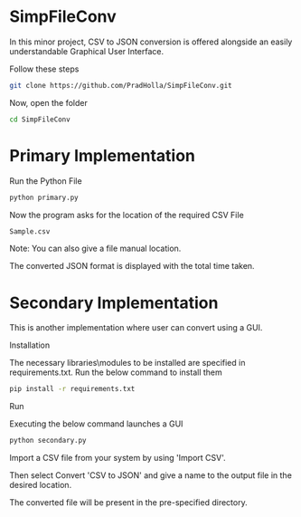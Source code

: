 # SimpFileConv
In this minor project, CSV to JSON conversion is offered alongside an easily understandable Graphical User Interface.

Follow these steps
```bash
git clone https://github.com/PradHolla/SimpFileConv.git
```
Now, open the folder
```bash
cd SimpFileConv
```
# Primary Implementation
Run the Python File

```bash
python primary.py
```
Now the program asks for the location of the required CSV File

```bash
Sample.csv
```
Note: You can also give a file manual location.

The converted JSON format is displayed with the total time taken.
# Secondary Implementation
This is another implementation where user can convert using a GUI.

Installation

The necessary libraries\modules to be installed are specified in requirements.txt. Run the below command to install them
```bash
pip install -r requirements.txt
```
Run

Executing the below command launches a GUI
```bash
python secondary.py
```
Import a CSV file from your system by using 'Import CSV'.

Then select Convert 'CSV to JSON' and give a name to the output file in the desired location.

The converted file will be present in the pre-specified directory.
